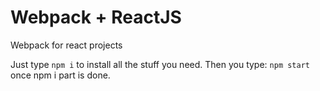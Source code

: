 # Webpack + ReactJS
Webpack for react projects

Just type `npm i` to install all the stuff you need.
Then you type: `npm start` once npm i part is done. 
